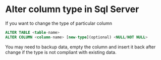 # Alter column type in Sql Server

If you want to change the type of particular column
```sql
ALTER TABLE <table-name>
ALTER COLUMN <column-name> [new-type](optional) <NULL/NOT NULL>
```

You may need to backup data, empty the column and insert it back after change if the type is not compliant with existing data.

